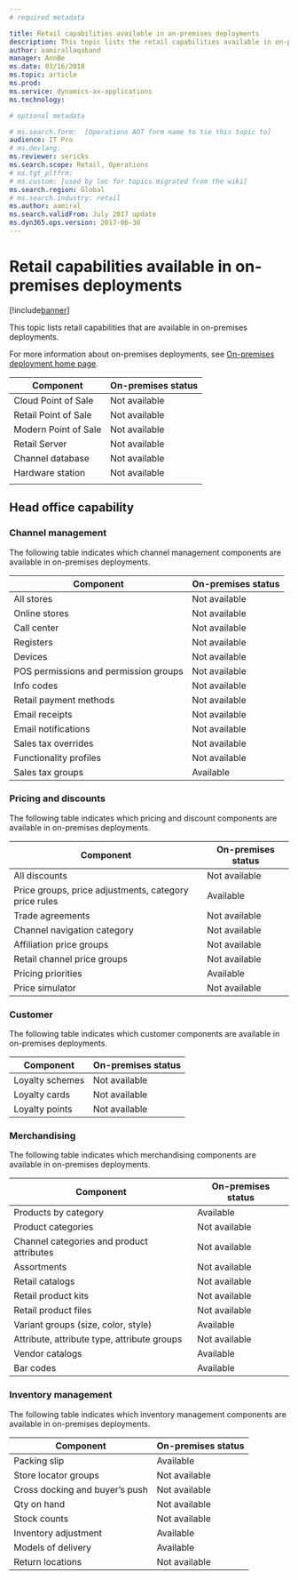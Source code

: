 ```yaml
---
# required metadata

title: Retail capabilities available in on-premises deployments
description: This topic lists the retail capabilities available in on-premises deployments.
author: aamirallaqaband
manager: AnnBe
ms.date: 03/16/2018
ms.topic: article
ms.prod: 
ms.service: dynamics-ax-applications
ms.technology: 

# optional metadata

# ms.search.form:  [Operations AOT form name to tie this topic to]
audience: IT Pro
# ms.devlang: 
ms.reviewer: sericks
ms.search.scope: Retail, Operations 
# ms.tgt_pltfrm: 
# ms.custom: [used by loc for topics migrated from the wiki]
ms.search.region: Global
# ms.search.industry: retail
ms.author: aamiral
ms.search.validFrom: July 2017 update 
ms.dyn365.ops.version: 2017-06-30 
---
```


# Retail capabilities available in on-premises deployments

[!include[banner](../includes/banner.md)]

This topic lists retail capabilities that are available in on-premises deployments.

For more information about on-premises deployments, see [On-premises deployment home page](../dev-itpro/deployment/on-premises-deployment-landing-page.md).

| **Component**        | **On-premises status** |
|----------------------|------------------------|
| Cloud Point of Sale  | Not available          |
| Retail Point of Sale | Not available          |
| Modern Point of Sale | Not available          |
| Retail Server        | Not available          |
| Channel database     | Not available          |
| Hardware station     | Not available          |
|                      |                        |

## Head office capability

### Channel management
The following table indicates which channel management components are available in on-premises deployments.

| **Component**                         | **On-premises status** |
|---------------------------------------|------------------------|
| All stores                            | Not available          |
| Online stores                         | Not available          |
| Call center                           | Not available          |
| Registers                             | Not available          |
| Devices                               | Not available          |
| POS permissions and permission groups | Not available          |
| Info codes                            | Not available          |
| Retail payment methods                | Not available          |
| Email receipts                        | Not available          |
| Email notifications                   | Not available          |
| Sales tax overrides                   | Not available          |
| Functionality profiles                | Not available          |
| Sales tax groups                      | Available              |

### Pricing and discounts
The following table indicates which pricing and discount components are available in on-premises deployments.

| **Component**                                         | **On-premises status** |
|-------------------------------------------------------|------------------------|
| All discounts                                         | Not available          |
| Price groups, price adjustments, category price rules | Available              |
| Trade agreements                                      | Not available          |
| Channel navigation category                           | Not available          |
| Affiliation price groups                              | Not available          |
| Retail channel price groups                           | Not available          |
| Pricing priorities                                    | Available              |
| Price simulator                                       | Not available          |

### Customer
The following table indicates which customer components are available in on-premises deployments.

| **Component**   | **On-premises status** |
|-----------------|------------------------|
| Loyalty schemes | Not available          |
| Loyalty cards   | Not available          |
| Loyalty points  | Not available          |

### Merchandising
The following table indicates which merchandising components are available in on-premises deployments.

| **Component**                               | **On-premises status** |
|---------------------------------------------|------------------------|
| Products by category                        | Available              |
| Product categories                          | Not available          |
| Channel categories and product attributes   | Not available          |
| Assortments                                 | Not available          |
| Retail catalogs                             | Not available          |
| Retail product kits                         | Not available          |
| Retail product files                        | Not available          |
| Variant groups (size, color, style)         | Available              |
| Attribute, attribute type, attribute groups | Not available          |
| Vendor catalogs                             | Available              |
| Bar codes                                   | Available              |

### Inventory management
The following table indicates which inventory management components are available in on-premises deployments.

| **Component**                  | **On-premises status** |
|--------------------------------|------------------------|
| Packing slip                   | Available              |
| Store locator groups           | Not available          |
| Cross docking and buyer’s push | Not available          |
| Qty on hand                    | Not available          |
| Stock counts                   | Not available          |
| Inventory adjustment           | Available              |
| Models of delivery             | Available              |
| Return locations               | Not available          |


